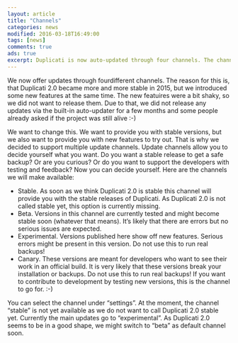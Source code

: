 ```yaml
---
layout: article
title: "Channels"
categories: news
modified: 2016-03-18T16:49:00
tags: [news]
comments: true
ads: true
excerpt: Duplicati is now auto-updated through four channels. The channels are stable, beta, experimental, and canary.
---
```


We now offer updates through fourdifferent channels. The reason for this is, that Duplicati 2.0 became more and more stable in 2015, but we introduced some new features at the same time. The new featuires were a bit shaky, so we did not want to release them. Due to that, we did not release any updates via the built-in auto-updater for a few months and some people already asked if the project was still alive :-) 

We want to change this. We want to provide you with stable versions, but we also want to provide you with new features to try out. That is why we decided to support multiple update channels. Update channels allow you to decide yourself what you want. Do you want a stable release to get a safe backup? Or are you curious? Or do you want to support the developers with testing and feedback? Now you can decide yourself. Here are the channels we will make available:

* Stable. As soon as we think Duplicati 2.0 is stable this channel will provide you with the stable releases of Duplicati. As Duplicati 2.0 is not called stable yet, this option is currently missing.
* Beta. Versions in this channel are currently tested and might become stable soon (whatever that means). It’s likely that there are errors but no serious issues are expected.
* Experimental. Versions published here show off new features. Serious errors might be present in this version. Do not use this to run real backups!
* Canary. These versions are meant for developers who want to see their work in an official build. It is very likely that these versions break your installation or backups. Do not use this to run real backups! If you want to contribute to development by testing new versions, this is the channel to go for. :-)

You can select the channel under “settings”. At the moment, the channel “stable” is not yet available as we do not want to call Duplicati 2.0 stable yet. Currently the main updates go to “experimental”. As Duplicati 2.0 seems to be in a good shape, we might switch to “beta” as default channel soon.
